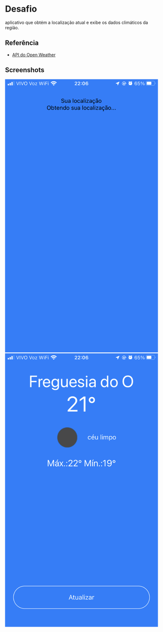 # Desafio

aplicativo que obtém a localização atual e exibe os dados climáticos da região.

## Referência

- [API do Open Weather](https://openweathermap.org/api)

## Screenshots

![App Screenshot](https://raw.githubusercontent.com/adrianodesenv/desafio_builders/main/screenshots/image0.PNG)
![App Screenshot](https://github.com/adrianodesenv/desafio_builders/blob/main/screenshots/image1.png?raw=true)
